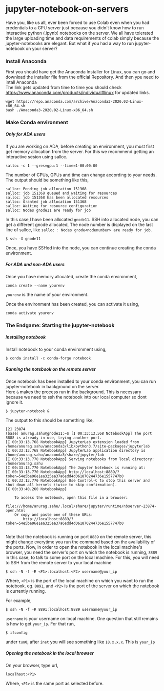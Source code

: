 # jupyter-notebook-on-servers

Have you, like us all, ever been forced to use Colab even when you had credentials to a GPU server just because you didn't know how to run interactive python (.ipynb) notebooks on the server.
We all have tolerated the large uploading time and data requirements of colab simply because the jupyter-notebooks are elegant. But what if you had a way to run jupyter-notebook on your server?

### Install Anaconda
First you should have get the Anaconda Installer for Linux, you can go and download the installer file from the official Repository. And then ypu need to intall Anaconda<br>
The link gets updated from time to time you should check https://www.anaconda.com/products/individual#linux for updated links.
```
wget https://repo.anaconda.com/archive/Anaconda3-2020.02-Linux-x86_64.sh
bash ./Anaconda3-2020.02-Linux-x86_64.sh
```
### Make Conda environment

##### Only for ADA users

If you are working on ADA, before creating an environment, you must first get memory allocation from the server. For this we recommend getting an interactive sesion using salloc.
```
salloc -c 1 --gres=gpu:1 --time=1-00:00:00
```

The number of CPUs, GPUs and time can change according to your needs.
The output should be something like this,

```
salloc: Pending job allocation 151368
salloc: job 151368 queued and waiting for resources
salloc: job 151368 has been allocated resources
salloc: Granted job allocation 151368
salloc: Waiting for resource configuration
salloc: Nodes gnode11 are ready for job
```

In this case,I have been allocated ```gnode11```. SSH into allocated node, you can get a different gnode allocated, The node number is displayed on the last line of salloc, like ```salloc : Nodes gnode<nodenumber> are ready for job```.

```
$ ssh -X gnode11
```

Once, you have SSHed into the node, you can continue creating the conda environment.

##### For ADA and non-ADA users

Once you have memory allocated, create the conda environment,
```
conda create --name yourenv
```
```yourenv``` is the name of your environment.

Once the environment has been created, you can activate it using,
```
conda activate yourenv
```

### The Endgame: Starting the jupyter-notebook
##### Installing notebook

Install notebook to your conda environment using,
```
$ conda install -c conda-forge notebook
```

##### Running the notebook on the remote server

Once notebook has been installed to your conda environment, you can run jupyter-notebook in background on the server. <br>
Here ```&``` makes the process run in the background, This is necessary because we need to ssh the notebook into our local computer so dont ignore it.

```
$ jupyter-notebook &
```
The output to this should be something like,
```
[2] 23874
(base) anurag.sahu@gnode11:~$ [I 00:33:13.568 NotebookApp] The port 8888 is already in use, trying another port.
[I 00:33:13.768 NotebookApp] JupyterLab extension loaded from /home/anurag.sahu/anaconda3/lib/python3.7/site-packages/jupyterlab
[I 00:33:13.768 NotebookApp] JupyterLab application directory is /home/anurag.sahu/anaconda3/share/jupyter/lab
[I 00:33:13.770 NotebookApp] Serving notebooks from local directory: /home/anurag.sahu
[I 00:33:13.770 NotebookApp] The Jupyter Notebook is running at:
[I 00:33:13.770 NotebookApp] http://localhost:8889/?token=54e5be96e1ea325ea37a6edd4d061870244736e1557747b0
[I 00:33:13.770 NotebookApp] Use Control-C to stop this server and shut down all kernels (twice to skip confirmation).
[C 00:33:40.260 NotebookApp] 
    
    To access the notebook, open this file in a browser:
        file:///home/anurag.sahu/.local/share/jupyter/runtime/nbserver-23874-open.html
    Or copy and paste one of these URLs:
        http://localhost:8889/?token=54e5be96e1ea325ea37a6edd4d061870244736e1557747b0


```
Note that the notebook is running on port ```8889``` on the remote server, this might change everytime you run the command based on the availability of the ports.
Now, in order to open the notebook in the local machine's browser, you need the server's port on which the notebook is running, ```8889``` in this case, to talk to some port on the local machine. 
For this, you will need to SSH from the remote server to your local machine

```
$ ssh -N -f -R <P1>:localhost:<P2> username@your_ip
```

Where, ```<P1>``` is the port of the local machine on which you want to run the notebook, eg. ```8891```, and ```<P2>``` is the port of the server on which the notebook is currently running.

For example,
```
$ ssh -N -f -R 8891:localhost:8889 username@your_ip
```

```username``` is your username on local machine. One question that still remains is how to get ```your_ip```. For that run,
```
$ ifconfig
```

under ```tun0```, after ```inet``` you will see something like ```10.x.x.x```. This is ```your_ip```


##### Opening the notebook in the local browser
On your browser, type url,
```
localhost:<P1>
```
Where, ```<P1>``` is the same port as selected before.





